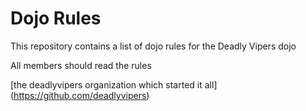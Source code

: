 Dojo Rules
==========

This repository contains a list of dojo rules for the Deadly Vipers dojo

All members should read the rules

[the deadlyvipers organization which started it all] (https://github.com/deadlyvipers)
